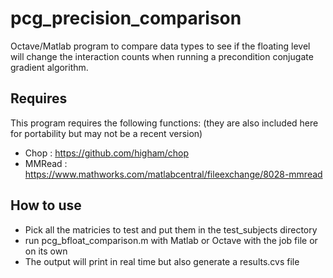# pcg_precision_comparison

Octave/Matlab program to compare data types to see if the floating level will change the interaction counts when running a precondition conjugate gradient algorithm. 

## Requires
This program requires the following functions: 
(they are also included here for portability but may not be a recent version)
* Chop : https://github.com/higham/chop
* MMRead : https://www.mathworks.com/matlabcentral/fileexchange/8028-mmread

## How to use
* Pick all the matricies to test and put them in the test_subjects directory
* run pcg_bfloat_comparison.m with Matlab or Octave with the job file or on its own
* The output will print in real time but also generate a results.cvs file
